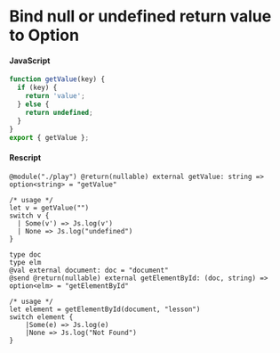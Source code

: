 # Bind null or undefined return value to Option
#### JavaScript
```JavaScript
function getValue(key) {
  if (key) {
    return 'value';
  } else {
    return undefined;
  }
}
export { getValue };
```
#### Rescript
```reasonml
@module("./play") @return(nullable) external getValue: string => option<string> = "getValue"

/* usage */
let v = getValue("")
switch v {
  | Some(v') => Js.log(v')
  | None => Js.log("undefined")
}

type doc
type elm
@val external document: doc = "document"
@send @return(nullable) external getElementById: (doc, string) => option<elm> = "getElementById"

/* usage */
let element = getElementById(document, "lesson")
switch element {
    |Some(e) => Js.log(e)
    |None => Js.log("Not Found")
}
```
